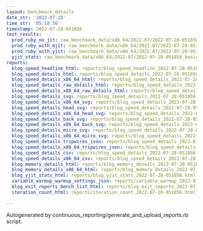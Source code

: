 ```yaml
---
layout: benchmark_details
date_str: '2022-07-28'
time_str: '05:18:56'
timestamp: 2022-07-28-051856
test_results:
  prod_ruby_no_jit: raw_benchmark_data/x86_64/2022-07/2022-07-28-051856_basic_benchmark_prod_ruby_no_jit.json
  prod_ruby_with_mjit: raw_benchmark_data/x86_64/2022-07/2022-07-28-051856_basic_benchmark_prod_ruby_with_mjit.json
  prod_ruby_with_yjit: raw_benchmark_data/x86_64/2022-07/2022-07-28-051856_basic_benchmark_prod_ruby_with_yjit.json
  yjit_stats: raw_benchmark_data/x86_64/2022-07/2022-07-28-051856_basic_benchmark_yjit_stats.json
reports:
  blog_speed_headline_html: reports/blog_speed_headline_2022-07-28-051856.html
  blog_speed_details_html: reports/blog_speed_details_2022-07-28-051856.html
  blog_speed_details_x86_64_html: reports/blog_speed_details_2022-07-28-051856.x86_64.html
  blog_speed_details_raw_details_html: reports/blog_speed_details_2022-07-28-051856.raw_details.html
  blog_speed_details_x86_64_raw_details_html: reports/blog_speed_details_2022-07-28-051856.x86_64.raw_details.html
  blog_speed_details_svg: reports/blog_speed_details_2022-07-28-051856.svg
  blog_speed_details_x86_64_svg: reports/blog_speed_details_2022-07-28-051856.x86_64.svg
  blog_speed_details_head_svg: reports/blog_speed_details_2022-07-28-051856.head.svg
  blog_speed_details_x86_64_head_svg: reports/blog_speed_details_2022-07-28-051856.x86_64.head.svg
  blog_speed_details_back_svg: reports/blog_speed_details_2022-07-28-051856.back.svg
  blog_speed_details_x86_64_back_svg: reports/blog_speed_details_2022-07-28-051856.x86_64.back.svg
  blog_speed_details_micro_svg: reports/blog_speed_details_2022-07-28-051856.micro.svg
  blog_speed_details_x86_64_micro_svg: reports/blog_speed_details_2022-07-28-051856.x86_64.micro.svg
  blog_speed_details_tripwires_json: reports/blog_speed_details_2022-07-28-051856.tripwires.json
  blog_speed_details_x86_64_tripwires_json: reports/blog_speed_details_2022-07-28-051856.x86_64.tripwires.json
  blog_speed_details_csv: reports/blog_speed_details_2022-07-28-051856.csv
  blog_speed_details_x86_64_csv: reports/blog_speed_details_2022-07-28-051856.x86_64.csv
  blog_memory_details_html: reports/blog_memory_details_2022-07-28-051856.html
  blog_memory_details_x86_64_html: reports/blog_memory_details_2022-07-28-051856.x86_64.html
  blog_yjit_stats_html: reports/blog_yjit_stats_2022-07-28-051856.html
  variable_warmup_warmup_settings_json: reports/variable_warmup_2022-07-28-051856.warmup_settings.json
  blog_exit_reports_bench_list_html: reports/blog_exit_reports_2022-07-28-051856.bench_list.html
  iteration_count_html: reports/iteration_count_2022-07-28-051856.html

---
```

Autogenerated by continuous_reporting/generate_and_upload_reports.rb script.

